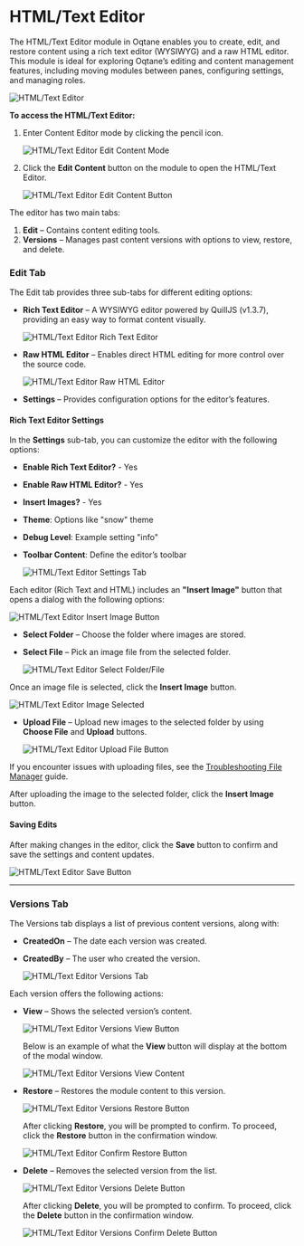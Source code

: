# HTML/Text Editor

The HTML/Text Editor module in Oqtane enables you to create, edit, and restore content using a rich text editor (WYSIWYG) and a raw HTML editor. This module is ideal for exploring Oqtane’s editing and content management features, including moving modules between panes, configuring settings, and managing roles.

![HTML/Text Editor](./assets/html-text-editor.png)

**To access the HTML/Text Editor:**  
1. Enter Content Editor mode by clicking the pencil icon.

   ![HTML/Text Editor Edit Content Mode](./assets/content-editor-edit-content-button.png)

2. Click the **Edit Content** button on the module to open the HTML/Text Editor.

   ![HTML/Text Editor Edit Content Button](./assets/html-text-editor-edit-content-button.png)

The editor has two main tabs:

1. **Edit** – Contains content editing tools.
2. **Versions** – Manages past content versions with options to view, restore, and delete.

### Edit Tab

The Edit tab provides three sub-tabs for different editing options:

* **Rich Text Editor** – A WYSIWYG editor powered by QuillJS (v1.3.7), providing an easy way to format content visually.

   ![HTML/Text Editor Rich Text Editor](./assets/html-text-editor-rich-text-editor.png)

* **Raw HTML Editor** – Enables direct HTML editing for more control over the source code.

   ![HTML/Text Editor Raw HTML Editor](./assets/html-text-editor-raw-html-editor.png)

* **Settings** – Provides configuration options for the editor’s features.

#### Rich Text Editor Settings

In the **Settings** sub-tab, you can customize the editor with the following options:

- **Enable Rich Text Editor?** - Yes
- **Enable Raw HTML Editor?** - Yes
- **Insert Images?** - Yes
- **Theme**: Options like "snow" theme
- **Debug Level**: Example setting "info"
- **Toolbar Content**: Define the editor’s toolbar

   ![HTML/Text Editor Settings Tab](./assets/html-text-editor-settings.png)

Each editor (Rich Text and HTML) includes an **"Insert Image"** button that opens a dialog with the following options:

   ![HTML/Text Editor Insert Image Button](./assets/html-text-editor-insert-image-button.png)

- **Select Folder** – Choose the folder where images are stored.
- **Select File** – Pick an image file from the selected folder.

   ![HTML/Text Editor Select Folder/File](./assets/html-text-editor-insert-image-select-file.png)

Once an image file is selected, click the **Insert Image** button.

   ![HTML/Text Editor Image Selected](./assets/html-text-editor-image-selected.png)

- **Upload File** – Upload new images to the selected folder by using **Choose File** and **Upload** buttons.

   ![HTML/Text Editor Upload File Button](./assets/html-text-editor-upload-file-button.png)

If you encounter issues with uploading files, see the [Troubleshooting File Manager](../../../guides/troubleshooting/troubleshooting-file-manager.md) guide.

After uploading the image to the selected folder, click the **Insert Image** button.

#### Saving Edits

After making changes in the editor, click the **Save** button to confirm and save the settings and content updates.

   ![HTML/Text Editor Save Button](./assets/html-text-editor-save-button.png)

---

### Versions Tab

The Versions tab displays a list of previous content versions, along with:

* **CreatedOn** – The date each version was created.
* **CreatedBy** – The user who created the version.

   ![HTML/Text Editor Versions Tab](./assets/html-text-editor-versions.png)

Each version offers the following actions:

- **View** – Shows the selected version’s content.

   ![HTML/Text Editor Versions View Button](./assets/html-text-editor-versions-view-button.png)

   Below is an example of what the **View** button will display at the bottom of the modal window.

   ![HTML/Text Editor Versions View Content](./assets/html-text-editor-versions-view.png)

- **Restore** – Restores the module content to this version.

   ![HTML/Text Editor Versions Restore Button](./assets/html-text-editor-versions-restore-button.png)

   After clicking **Restore**, you will be prompted to confirm. To proceed, click the **Restore** button in the confirmation window.

   ![HTML/Text Editor Confirm Restore Button](./assets/html-text-editor-versions-confirm-restore-button.png)

- **Delete** – Removes the selected version from the list.  

   ![HTML/Text Editor Versions Delete Button](./assets/html-text-editor-versions-delete-button.png)

   After clicking **Delete**, you will be prompted to confirm. To proceed, click the **Delete** button in the confirmation window.

  ![HTML/Text Editor Versions Confirm Delete Button](./assets/html-text-editor-versions-confirm-delete-button.png)
